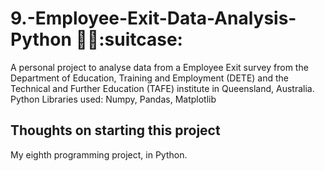 # 9.-Employee-Exit-Data-Analysis-Python :office_worker::suitcase:
A personal project to analyse data from a Employee Exit survey from the Department of Education, Training and Employment (DETE) and the 
Technical and Further Education (TAFE) institute in Queensland, Australia. Python Libraries used: Numpy, Pandas, Matplotlib

## Thoughts on starting this project
My eighth programming project, in Python. 
